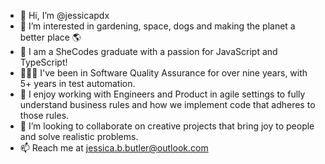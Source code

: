 - 👋 Hi, I’m @jessicapdx
- 👀 I’m interested in gardening, space, dogs and making the planet a better place 🌎
- 🌱 I am a SheCodes graduate with a passion for JavaScript and TypeScript!
- 👩🏻‍🔬 I've been in Software Quality Assurance for over nine years, with 5+ years in test automation. 
- 🤝 I enjoy working with Engineers and Product in agile settings to fully understand business rules and how we implement code that adheres to those rules.
- 💞️ I’m looking to collaborate on creative projects that bring joy to people and solve realistic problems.
- 📫 Reach me at jessica.b.butler@outlook.com

<!---
jessicapdx/jessicapdx is a ✨ special ✨ repository because its `README.md` (this file) appears on your GitHub profile.
You can click the Preview link to take a look at your changes.
--->
